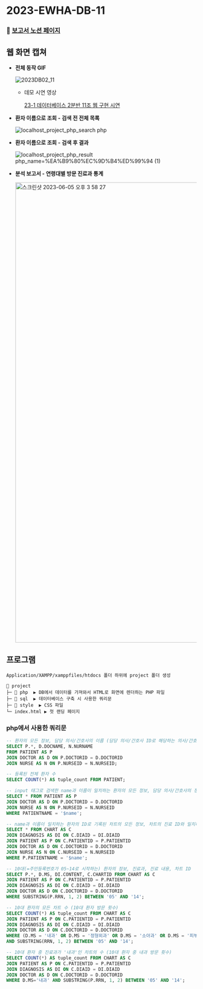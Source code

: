 # 2023-EWHA-DB-11

### 📑 [보고서 노션 페이지](https://529539.notion.site/40cb7f851fbe4acebde4421f6dce568c)

## 웹 화면 캡쳐

- **전체 동작 GIF**
    
    ![2023DB02_11](https://github.com/529539/2023-EWHA-DB-11/assets/102040717/25c72bea-6f4b-44cc-a19b-9688328f1a56)
    
    - 데모 시연 영상
        
        [23-1 데이터베이스 2분반 11조 웹 구현 시연](https://youtu.be/T5f9OYlKA0k)
        

- **환자 이름으로 조회 - 검색 전 전체 목록**
    
    ![localhost_project_php_search php](https://github.com/529539/2023-EWHA-DB-11/assets/102040717/dc64f3c9-d5a4-4d77-a0e7-340033892752)

    

- **환자 이름으로 조회 - 검색 후 결과**
    
    ![localhost_project_php_result php_name=%EA%B9%80%EC%9D%B4%ED%99%94 (1)](https://github.com/529539/2023-EWHA-DB-11/assets/102040717/b95c1d83-0ae2-4363-b57c-be6830ea179d)


- **분석 보고서 - 연령대별 방문 진료과 통계**

    <img width="1218" alt="스크린샷 2023-06-05 오후 3 58 27" src="https://github.com/529539/2023-EWHA-DB-11/assets/102040717/c91032bd-58cd-4d70-b3cb-a1de70b526c9">
    

## 프로그램

```
Application/XAMPP/xamppfiles/htdocs 폴더 하위에 project 폴더 생성
```

```
📂 project
├─ 📂 php  ▶️ DB에서 데이터를 가져와서 HTML로 화면에 렌더하는 PHP 파일
├─ 📂 sql  ▶️ 데이터베이스 구축 시 사용한 쿼리문
├─ 📂 style  ▶️ CSS 파일
└─ index.html ▶️ 첫 랜딩 페이지
```

### php에서 사용한 쿼리문

```sql
-- 환자의 모든 정보, 담당 의사/간호사의 이름 (담당 의사/간호사 ID로 해당하는 의사/간호사의 이름을 조인)
SELECT P.*, D.DOCNAME, N.NURNAME
FROM PATIENT AS P
JOIN DOCTOR AS D ON P.DOCTORID = D.DOCTORID
JOIN NURSE AS N ON P.NURSEID = N.NURSEID;

-- 등록된 전체 환자 수
SELECT COUNT(*) AS tuple_count FROM PATIENT;
```

```sql
-- input 태그로 검색한 name과 이름이 일치하는 환자의 모든 정보, 담당 의사/간호사의 정보
SELECT * FROM PATIENT AS P
JOIN DOCTOR AS D ON P.DOCTORID = D.DOCTORID
JOIN NURSE AS N ON P.NURSEID = N.NURSEID
WHERE PATIENTNAME = '$name';

-- name과 이름이 일치하는 환자의 ID로 기록된 차트의 모든 정보, 차트의 진료 ID와 일치하는 진료의 정보
SELECT * FROM CHART AS C
JOIN DIAGNOSIS AS DI ON C.DIAID = DI.DIAID
JOIN PATIENT AS P ON C.PATIENTID = P.PATIENTID
JOIN DOCTOR AS D ON C.DOCTORID = D.DOCTORID
JOIN NURSE AS N ON C.NURSEID = N.NURSEID
WHERE P.PATIENTNAME = '$name';
```

```sql
-- 10대(=주민등록번호가 05~14로 시작하는) 환자의 정보, 진료과, 진료 내용, 차트 ID
SELECT P.*, D.MS, DI.CONTENT, C.CHARTID FROM CHART AS C
JOIN PATIENT AS P ON C.PATIENTID = P.PATIENTID
JOIN DIAGNOSIS AS DI ON C.DIAID = DI.DIAID
JOIN DOCTOR AS D ON C.DOCTORID = D.DOCTORID
WHERE SUBSTRING(P.RRN, 1, 2) BETWEEN '05' AND '14';

-- 10대 환자의 모든 차트 수 (10대 환자 방문 횟수)
SELECT COUNT(*) AS tuple_count FROM CHART AS C
JOIN PATIENT AS P ON C.PATIENTID = P.PATIENTID
JOIN DIAGNOSIS AS DI ON C.DIAID = DI.DIAID
JOIN DOCTOR AS D ON C.DOCTORID = D.DOCTORID
WHERE (D.MS = '내과' OR D.MS = '정형외과' OR D.MS = '소아과' OR D.MS = '피부과')
AND SUBSTRING(RRN, 1, 2) BETWEEN '05' AND '14';

-- 10대 환자 중 진료과가 '내과'인 차트의 수 (10대 환자 중 내과 방문 횟수)
SELECT COUNT(*) AS tuple_count FROM CHART AS C
JOIN PATIENT AS P ON C.PATIENTID = P.PATIENTID
JOIN DIAGNOSIS AS DI ON C.DIAID = DI.DIAID
JOIN DOCTOR AS D ON C.DOCTORID = D.DOCTORID
WHERE D.MS='내과' AND SUBSTRING(P.RRN, 1, 2) BETWEEN '05' AND '14';
```
